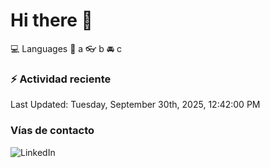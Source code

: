 # Hi there 👋

:computer: Languages
:pencil: a
:eyeglasses: b
:oncoming_automobile: c

### :zap: Actividad reciente
<!--RECENT_ACTIVITY:start-->
<!--RECENT_ACTIVITY:end-->
<!--RECENT_ACTIVITY:last_update-->
Last Updated: Tuesday, September 30th, 2025, 12:42:00 PM
<!--RECENT_ACTIVITY:last_update_end-->

### Vías de contacto

![LinkedIn](https://www.linkedin.com/in/irving-hernández-226846205/)
